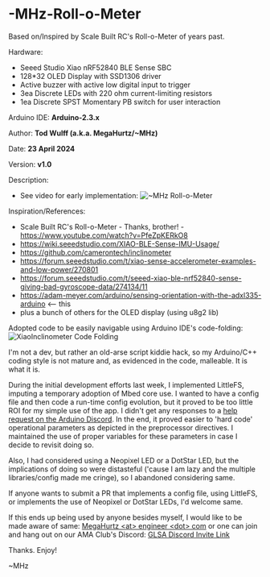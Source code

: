 # -MHz-Roll-o-Meter
Based on/Inspired by Scale Built RC's Roll-o-Meter of years past.

Hardware:
- Seeed Studio Xiao nRF52840 BLE Sense SBC
- 128*32 OLED Display with SSD1306 driver
- Active buzzer with active low digital input to trigger 
- 3ea Discrete LEDs with 220 ohm current-limiting resistors
- 1ea Discrete SPST Momentary PB switch for user interaction

Arduino IDE:    **Arduino-2.3.x**

Author:         **Tod Wulff (a.k.a. MegaHurtz/~MHz)**

Date:           **23 April 2024**

Version:        **v1.0**

Description:   
- See video for early implementation: ![~MHz Roll-o-Meter](https://youtu.be/2NaQaHJ9XEI)

Inspiration/References:
- Scale Built RC's Roll-o-Meter - Thanks, brother! - https://www.youtube.com/watch?v=PfeZpKERkO8
- https://wiki.seeedstudio.com/XIAO-BLE-Sense-IMU-Usage/
- https://github.com/camerontech/inclinometer
- https://forum.seeedstudio.com/t/xiao-sense-accelerometer-examples-and-low-power/270801
- https://forum.seeedstudio.com/t/seeed-xiao-ble-nrf52840-sense-giving-bad-gyroscope-data/274134/11
- https://adam-meyer.com/arduino/sensing-orientation-with-the-adxl335-arduino  <-- this
- plus a bunch of others for the OLED display (using u8g2 lib)

Adopted code to be easily navigable using Arduino IDE's code-folding: ![XiaoInclinometer Code Folding](https://i.imgur.com/TLFXAx1.png)

I'm not a dev, but rather an old-arse script kiddie hack, so my Arduino/C++ coding style is not mature and, as evidenced in the code, malleable.  It is what it is.

During the initial development efforts last week, I implemented LittleFS, imputing a temporary adoption of Mbed core use.  I wanted to have a config file and then code a run-time config evolution, but it proved to be too little ROI for my simple use of the app.  I didn't get any responses to a [help request on the Arduino Discord](https://discord.com/channels/420594746990526466/1230943312718991410).  In the end, it proved easier to 'hard code' operational parameters as depicted in the preprocessor directives.  I maintained the use of proper variables for these parameters in case I decide to revisit doing so.

Also, I had considered using a Neopixel LED or a DotStar LED, but the implications of doing so were distasteful ('cause I am lazy and the multiple libraries/config made me cringe), so I abandoned considering same.

If anyone wants to submit a PR that implements a config file, using LittleFS, or implements the use of Neopixel or DotStar LEDs, I'd welcome same.

If this ends up being used by anyone besides myself, I would like to be made aware of same:  [MegaHurtz \<at\> engineer \<dot\> com](mailto://MegaHurtz\<at\>engineer\<dot\>com) or one can join and hang out on our AMA Club's Discord: [GLSA Discord Invite Link](https://discord.gg/EfWhUDrXxR)

Thanks.  Enjoy!

~MHz
